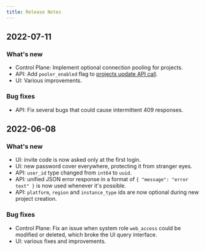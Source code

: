 ```yaml
---
title: Release Notes
---
```


## 2022-07-11

### What's new

* Control Plane: Implement optional connection pooling for projects.
* API: Add `pooler_enabled` flag to [projects update API call](https://console.neon.tech/api-docs#operations-Project-updateProject).
* UI: Various improvements.

### Bug fixes

* API: Fix several bugs that could cause intermittent 409 responses.

## 2022-06-08

### What's new

* UI: invite code is now asked only at the first login.
* UI: new password cover everywhere, protecting it from stranger eyes.
* API: `user_id` type changed from `int64` to `uuid`.
* API: unified JSON error response in a format of `{ "message": "error text" }` is now used whenever it's possible.
* API: `platform`, `region` and `instance_type` ids are now optional during new project creation.

### Bug fixes

* Control Plane: Fix an issue when system role `web_access` could be modified or deleted, which broke the UI query interface.
* UI: various fixes and improvements.
